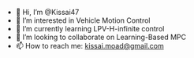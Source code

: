 - 👋 Hi, I’m @Kissai47
- 👀 I’m interested in Vehicle Motion Control
- 🌱 I’m currently learning LPV-H-infinite control
- 💞️ I’m looking to collaborate on Learning-Based MPC
- 📫 How to reach me: kissai.moad@gmail.com

<!---
Kissai47/Kissai47 is a ✨ special ✨ repository because its `README.md` (this file) appears on your GitHub profile.
You can click the Preview link to take a look at your changes.
--->
